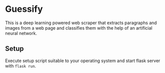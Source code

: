 # Guessify

This is a deep learning powered web scraper that extracts paragraphs and images from a web page and classifies them with the help of an artificial neural network.

## Setup
Execute setup script suitable to your operating system and start flask server with `flask run`.
